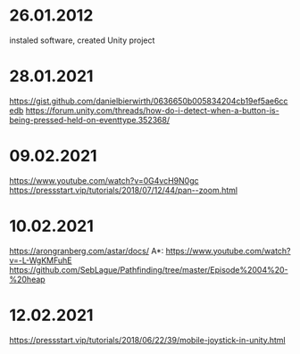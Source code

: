 # 26.01.2012
instaled software, created Unity project
# 28.01.2021
https://gist.github.com/danielbierwirth/0636650b005834204cb19ef5ae6ccedb
https://forum.unity.com/threads/how-do-i-detect-when-a-button-is-being-pressed-held-on-eventtype.352368/
# 09.02.2021
https://www.youtube.com/watch?v=0G4vcH9N0gc
https://pressstart.vip/tutorials/2018/07/12/44/pan--zoom.html
# 10.02.2021
https://arongranberg.com/astar/docs/
A*: 
https://www.youtube.com/watch?v=-L-WgKMFuhE
https://github.com/SebLague/Pathfinding/tree/master/Episode%2004%20-%20heap
# 12.02.2021
https://pressstart.vip/tutorials/2018/06/22/39/mobile-joystick-in-unity.html
